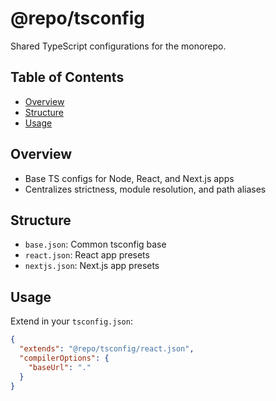 # @repo/tsconfig

Shared TypeScript configurations for the monorepo.

## Table of Contents

<!-- START doctoc generated TOC please keep comment here to allow auto update -->
<!-- DON'T EDIT THIS SECTION, INSTEAD RE-RUN doctoc TO UPDATE -->

- [Overview](#overview)
- [Structure](#structure)
- [Usage](#usage)

<!-- END doctoc generated TOC please keep comment here to allow auto update -->

## Overview

- Base TS configs for Node, React, and Next.js apps
- Centralizes strictness, module resolution, and path aliases

## Structure

- `base.json`: Common tsconfig base
- `react.json`: React app presets
- `nextjs.json`: Next.js app presets

## Usage

Extend in your `tsconfig.json`:

```json
{
  "extends": "@repo/tsconfig/react.json",
  "compilerOptions": {
    "baseUrl": "."
  }
}
```
